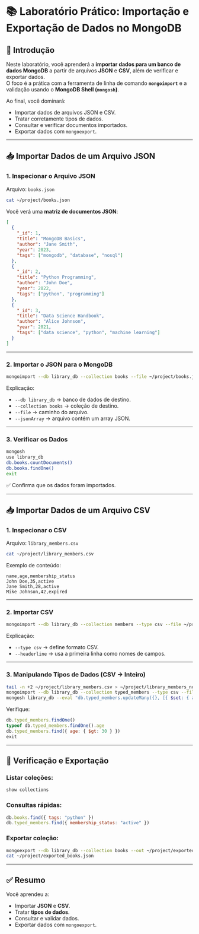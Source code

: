 # 📚 Laboratório Prático: Importação e Exportação de Dados no MongoDB

## 🚀 Introdução
Neste laboratório, você aprenderá a **importar dados para um banco de dados MongoDB** a partir de arquivos **JSON** e **CSV**, além de verificar e exportar dados.  
O foco é a prática com a ferramenta de linha de comando **`mongoimport`** e a validação usando o **MongoDB Shell (`mongosh`)**.

Ao final, você dominará:
- Importar dados de arquivos JSON e CSV.
- Tratar corretamente tipos de dados.
- Consultar e verificar documentos importados.
- Exportar dados com `mongoexport`.

---

## 📥 Importar Dados de um Arquivo JSON

### 1. Inspecionar o Arquivo JSON
Arquivo: `books.json`

```bash
cat ~/project/books.json
```

Você verá uma **matriz de documentos JSON**:

```json
[
  {
    "_id": 1,
    "title": "MongoDB Basics",
    "author": "Jane Smith",
    "year": 2023,
    "tags": ["mongodb", "database", "nosql"]
  },
  {
    "_id": 2,
    "title": "Python Programming",
    "author": "John Doe",
    "year": 2022,
    "tags": ["python", "programming"]
  },
  {
    "_id": 3,
    "title": "Data Science Handbook",
    "author": "Alice Johnson",
    "year": 2021,
    "tags": ["data science", "python", "machine learning"]
  }
]
```

---

### 2. Importar o JSON para o MongoDB

```bash
mongoimport --db library_db --collection books --file ~/project/books.json --jsonArray
```

Explicação:
- `--db library_db` → banco de dados de destino.
- `--collection books` → coleção de destino.
- `--file` → caminho do arquivo.
- `--jsonArray` → arquivo contém um array JSON.

---

### 3. Verificar os Dados

```bash
mongosh
use library_db
db.books.countDocuments()
db.books.findOne()
exit
```

✅ Confirma que os dados foram importados.

---

## 📥 Importar Dados de um Arquivo CSV

### 1. Inspecionar o CSV
Arquivo: `library_members.csv`

```bash
cat ~/project/library_members.csv
```

Exemplo de conteúdo:

```csv
name,age,membership_status
John Doe,35,active
Jane Smith,28,active
Mike Johnson,42,expired
```

---

### 2. Importar CSV

```bash
mongoimport --db library_db --collection members --type csv --file ~/project/library_members.csv --headerline
```

Explicação:
- `--type csv` → define formato CSV.
- `--headerline` → usa a primeira linha como nomes de campos.

---

### 3. Manipulando Tipos de Dados (CSV → Inteiro)

```bash
tail -n +2 ~/project/library_members.csv > ~/project/library_members_no_header.csv
mongoimport --db library_db --collection typed_members --type csv --file ~/project/library_members_no_header.csv --fields "name,age,membership_status"
mongosh library_db --eval "db.typed_members.updateMany({}, [{ $set: { age: { $toInt: \"$age\" } } }])"
```

Verifique:

```javascript
db.typed_members.findOne()
typeof db.typed_members.findOne().age
db.typed_members.find({ age: { $gt: 30 } })
exit
```

---

## 🔎 Verificação e Exportação

### Listar coleções:

```javascript
show collections
```

### Consultas rápidas:

```javascript
db.books.find({ tags: "python" })
db.typed_members.find({ membership_status: "active" })
```

### Exportar coleção:

```bash
mongoexport --db library_db --collection books --out ~/project/exported_books.json
cat ~/project/exported_books.json
```

---

## ✅ Resumo
Você aprendeu a:
- Importar **JSON** e **CSV**.
- Tratar **tipos de dados**.
- Consultar e validar dados.
- Exportar dados com `mongoexport`.
